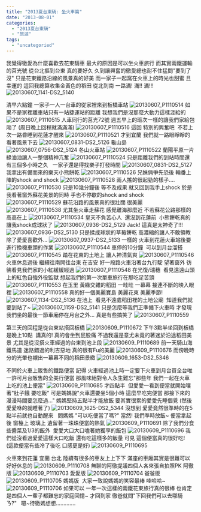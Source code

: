```yaml
---
title: "2013夏台東騎: 坐火車篇"
date: "2013-08-01"
categories: 
  - "2013夏台東騎"
  - "旅遊"
tags: 
  - "uncategoried"
---
```


我覺得徹愛為什麼喜歡去花東騎車 最大的原因是可以坐火車旅行 而其實兩鐵運輸的莒光號 從台北摳到台東 真的要好久 久到讓興奮的徹愛總也耐不住猛問"要到了沒" 只是花東鐵路沿線的風景真的好美 而一家子一起窩在火車上的時光也甜蜜 且幸運的 這回我總算收集金黃色的稻田 從北到南 一路滿! 滿!! 滿!!! ![20130607_1141-DS2_5140](images/9029209309_2bf5fea88f.jpg)

清早六點鐘 一家子一人一台車的從家裡來到板橋車站 ![20130607_P1110514](images/9031447820_97c5af1e76.jpg) 如果不是家裡離車站只有一站捷運站的距離 我想我們是沒那麼大動力這樣涯給的 ![20130607_P1110515](images/9029220179_5e31111f36.jpg) 人車同行的莒光72號 週五早上的班次一樣的讓我們家給包廂了 (周日晚上回程就滿滿滿) ![20130607_P1110516](images/9029220377_5d61005dd0.jpg) 這回 特別的興奮吧  不若上次一路昏睡到花蓮才醒來 ![20130607_P1110521](images/9029220979_12fe3e3e83.jpg) 才到宜蘭 我們就一路眼睜睜的看著風景下去 ![20130607_0831-DS2_5126](images/9029208089_10f2a3cd1b.jpg) 龜山島 ![20130607_0756-DS2_5124](images/9029207803_2b46f30e4d.jpg) 冬山火車站 ![20130607_P1110522](images/9031448878_df2deb0ff6.jpg) 蘭陽平原一片綠油油讓人一整個精神亢奮 ![20130607_P1110524](images/9029221461_1b10b5b26b.jpg) 只是距離我們的到站時間還有三個多小時之久   一家子還是得找樂子打發時間 ![20130607_0831-DS2_5127](images/9031436082_530535bd11.jpg) 我拿出有備而來的樂天小熊餅乾 ![20130607_P1110526](images/9031449488_90bfa26bf0.jpg) 兄妹倆爭先恐後 輪番上陣的shock and shock ![20130607_P1110528](images/9029222031_3d33bbbd2e.jpg) 兩人搖的很起勁的樣子.... ![20130607_P1110530](images/9029222413_6437949607.jpg) 只是10幾分鐘後 等不及成果 就又回到我手上shock 於是我看著窗外蘇花美景的同時 手也不停歇的shock and shock ![20130607_P1110529](images/9031449914_826bfc9e2d.jpg) 蘇花沿路的風景真的很壯闊 很美麗 ![20130607_P1110538](images/9031450470_63840dd43f.jpg) 尤其坐火車走蘇花 感覺離海那麼近 不若蘇花公路那樣的高高在上 ![20130607_P1110534](images/9029222581_853df8fd21.jpg) 皇天不負苦心人  還沒到花蓮前  小熊餅乾真的讓我shock成球狀了 ![20130607_0936-DS2_5129](images/9029208393_66015e3eed.jpg) Jack! 這真是太神奇了!!! ![20130607_0936-DS2_5130](images/9029208525_c0170c5a45.jpg) 只是揉成球狀的草莓餅乾 高濃縮的讓人不敢領教 除了愛愛喜歡外... ![20130607_0937-DS2_5133](images/9031436786_d45e67864a.jpg) 一樣的 火車到花蓮火車站後要進行換機車頭的作業 ![20130607_P1110544](images/9031451374_81173672ea.jpg) 車停的10分鐘  可以到月台溜搭 ![20130607_P1110545](images/9029223727_fc28e36805.jpg) 踏在花東的土地上 讓人神清氣爽 ![20130607_P1110546](images/9031451700_9501d2a928.jpg) 火車休息過後 繼續往南開往台東 在吉安 好一段路火車沿著台九行駛 望著窗外 彷彿看見我們家的小紅緩緩經過 ![20130607_P1110548](images/9029224161_d89c8c149c.jpg) 在光復/瑞穗  看見遠遠山頭上的紅色自強外役監獄 想起我們的第一次單車旅行在那吃足苦頭 ![20130607_P1110553](images/9029224327_0c8336809d.jpg) 在玉里 黃綠交雜的稻田 一畦畦 一幕幕 接連不斷的映入眼裡 ![20130607_P1110558](images/9031452398_ff6e88f2e3.jpg) 真的好一個美麗寶島 美麗花東 美麗季節! ![20130607_1134-DS2_5136](images/9031436906_8114d704e7.jpg) 在池上  看見不遠處稻田裡的土地公廟  知道我們就要到站了~ ![20130607_1159-DS2_5141](images/9029209453_34ba9a32c8.jpg) 只是怎麼等我們正準備下火車時 才發現我們坐的最後一節車廂停在月台之外... 真是有些搞笑了 ![20130607_P1110559](images/9031452558_5d40aa85ef.jpg) 

第三天的回程是從台東站搭回板橋 ![20130609_P1110672](images/9029260065_aa7f89af4e.jpg) 下午3點半坐回到板橋是晚上10點  講真的! 真的會坐到屁股痛 不過我還是意尤未竟的著迷於沿途稻田美景 尤其是從沒搭火車經過的台東到池上段 ![20130609_P1110689](images/9031489426_7365e52dee.jpg) 前一天騎山海鐵馬道 迷路錯過的利吉惡地 真的很有Fu的美麗 ![20130609_P1110676](images/9031488548_35f9615417.jpg) 而傍晚時分的光暈也襯出一幕幕不同的稻田景緻 ![20130609_1653-DS2_5346](images/9031487238_74de58c4bb.jpg)

不同於火車上販售的鐵路便當 記得 火車經過池上時一定要下火車到月台買全台唯一許可月台販售的全美行便當 那風味絕對令人永生難忘"那些年 我們一起在火車上吃的池上便當" ![20130609_P1110685](images/9029261121_fa3436a50a.jpg) 才四點半  但愛愛一看到便當就開始嚷著"肚子餓 要吃飯" 可是媽媽說"火車還要坐5個小時 這麼早吃完便當 那接下來的漫漫時間要怎麼過..." 媽媽堅持五點半才能放飯 要其實很累的愛愛先睡個覺 (然後愛愛咻的就睡著了) ![20130609_1625-DS2_5344](images/9031486896_e9f4dce4b6.jpg) 沒想到 愛愛竟然很準時的在5點半前就也自動醒來   問媽媽 "可以吃便當了嗎?" 當然! 我們準時放飯~ 便當拿起後 窗檯上 玻璃上 遺留著一珠珠便當的熱氣 ![20130609_P1110691](images/9031489584_f357556c57.jpg) 除了我們分食些醬菜及1/3的飯外  愛愛大口大口嗑著她獨享的飯包 ![20130609_P1110696](images/9029262425_53be199319.jpg) 我們從沒看過愛愛這樣大口吃飯 還有吃這樣多的飯量 可見 這個便當真的很好吃!  (這款便當有些冷了後吃 口感更是好) ![20130609_P1110695](images/9029262253_c6fb71bde7.jpg)

火車來到花蓮 宜蘭 台北 陸續有很多的車友上上下下 滿座的車廂其實是很難可以好好休息的 ![20130609_P1110708](images/9031492456_96c8f5d3d9.jpg) 無聊的阿徹提議四個人各來張自拍照PK 阿徹版 ![20130609_P1110703](images/9031491646_432530f2af.jpg) 愛愛版 ![20130609_P1110704](images/9029263717_7313a87c1c.jpg) 爸爸版 ![20130609_P1110705](images/9029263875_fd58c86385.jpg) 媽媽版  大家一致說媽媽的笑容最棒 哇哈哈~ ![20130609_P1110706](images/9031492146_83cd3d3c65.jpg) 如果可以 一年一次這樣的兩鐵花東旅行真的很棒 也肯定是四個人一輩子都難忘的家庭回憶~ 才回到家 徹爸就問"下回我們可以去哪騎ㄋ?"   嗯~待徹媽想想.............
